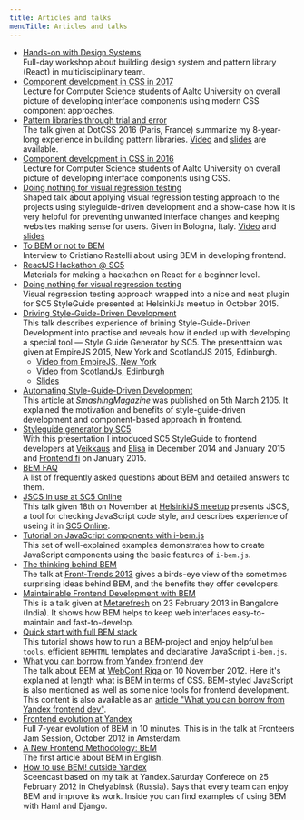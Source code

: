 ```yaml
---
title: Articles and talks
menuTitle: Articles and talks
---
```


* [Hands-on with Design Systems](https://dsconference.com/ws-intergalactico/)<br/>
  Full-day workshop about building design system and pattern library (React) in multidisciplinary team.
* [Component development in CSS in 2017](http://varya.me/component-development-css-2017/)<br/>
  Lecture for Computer Science students of Aalto University on overall picture of developing interface
  components using modern CSS component approaches.
* [Pattern libraries through trial and
  error](https://www.dotconferences.com/2016/12/varya-stepanova-pattern-libraries-through-trial-and-error)<br/>
  The talk given at DotCSS 2016 (Paris, France) summarize my 8-year-long experience in building pattern libraries.
  [Video](https://www.dotconferences.com/2016/12/varya-stepanova-pattern-libraries-through-trial-and-error) and
  [slides](http://varya.me/dotcss-2016/) are available.
* [Component development in CSS in 2016](http://varya.me/component-development-css-2016/)<br/>
  Lecture for Computer Science students of Aalto University on overall picture of developing interface
  components using CSS.
* [Doing nothing for visual regression testing](https://youtu.be/UPciXG1MoYw)<br/>
  Shaped talk about applying visual regression testing approach to the projects using
  styleguide-driven development and a show-case how it is very helpful for preventing unwanted interface changes and
  keeping websites making sense for users. Given in Bologna, Italy. [Video](https://youtu.be/UPciXG1MoYw) and
  [slides](http://varya.me/fromthefront-2016/)
* [To BEM or not to BEM](http://www.didoo.net/to-bem-or-not-to-bem/05__interview-with--varya__stepanova.html)<br/>
  Interview to Cristiano Rastelli about using BEM in developing frontend.
* [ReactJS Hackathon @ SC5](http://varya.me/reactjs-hackathon/)<br/>
  Materials for making a hackathon on React for a beginner level.
* [Doing nothing for visual regression testing](http://varya.me/doing-nothing-for-visual-regression-2015/)<br/>
  Visual regression testing approach wrapped into a nice and neat plugin for SC5 StyleGuide presented at HelsinkiJs
  meetup in October 2015.
* [Driving Style-Guide-Driven Development](https://youtu.be/bKI0amimw-k)<br/>
  This talk describes experience of brining Style-Guide-Driven Development into practise and reveals how it
  ended up with developing a special tool — Style Guide Generator by SC5. The presenttaion was given at EmpireJS 2015,
  New York and ScotlandJS 2015, Edinburgh.
  * [Video from EmpireJS, New York](https://youtu.be/bKI0amimw-k)
  * [Video from ScotlandJs, Edinburgh](https://youtu.be/gWzYMJjtx-Y)
  * [Slides](http://varya.me/empirejs-2015/)
* [Automating Style-Guide-Driven
  Development](http://www.smashingmagazine.com/2015/03/05/automating-style-guide-driven-development/)<br/>
  This article at *SmashingMagazine* was published on 5th March 2105. It explained the motivation and benefits
  of style-guide-driven development and component-based approach in frontend.
* [Styleguide generator by SC5](http://www.slideshare.net/VarvaraStepanova/sc5-style-guide-generator)<br/>
With this presentation I introduced SC5 StyleGuide to frontend developers at [Veikkaus](https://www.veikkaus.fi/)
and [Elisa](http://elisa.fi/) in December 2014 and January 2015 and [Frontend.fi](http://frontend.fi/) on January 2015.
* [BEM FAQ](http://getbem.com/faq/)<br/>
A list of frequently asked questions about BEM and detailed answers to them.
* [JSCS in use at SC5 Online](http://varya.me/jscs-talk/)<br/>
This talk given 18th on November at [HelsinkiJS
meetup](http://www.eventbrite.com/e/helsinkijs-november-2014-tickets-14262484475?utm_campaign=event_reminder&utm_medium=email&ref=eemaileventremind&utm_source=eb_email&utm_term=eventname)
presents JSCS, a tool for checking JavaScript code style, and describes experience of useing it
in [SC5 Online](http://sc5.io/).
* [Tutorial on JavaScript components with
i-bem.js](http://bem.info/tutorials/bem-js-tutorial/)<br/>
This set of well-explained examples demonstrates how to create JavaScript
components using the basic features of `i-bem.js`.
* [The thinking behind BEM](https://vimeo.com/66474705)<br/>
The talk at [Front-Trends 2013](http://2013.front-trends.com/)  gives a birds-eye
view of the sometimes surprising ideas behind BEM, and the benefits they offer
developers.
* [Maintainable Frontend Development with
BEM](http://hasgeek.tv/metarefresh/2013/496-maintainable-frontend-development-with-bem)<br/>
This is a talk given at [Metarefresh](http://metarefresh.in/2013/) on 23
February 2013 in
Bangalore (India). It shows how BEM helps to keep web interfaces
easy-to-maintain and fast-to-develop.
* [Quick start with full BEM
stack](http://bem.info/articles/start-with-project-stub/)<br/>
This tutorial shows how to run a BEM-project and enjoy helpful `bem tools`,
efficient `BEMHTML` templates and declarative JavaScript `i-bem.js`.
* [What you can borrow from Yandex frontend
dev](https://vimeo.com/53219242)<br/>
The talk about BEM at [WebConf Riga](http://webconf.lv/) on 10 November 2012.
Here it's explained at length what is BEM in terms of CSS. BEM-styled JavaScript
is also mentioned as well as some nice tools for frontend development.<br/>
This content is also available as an [article "What you can borrow from Yandex frontend
dev"](http://bem.info/articles/yandex-frontend-dev/).
* [Frontend evolution at Yandex](https://vimeo.com/51897014)<br/>
Full 7-year evolution of BEM in 10 minutes. This is in the talk at Fronteers Jam
Session, October 2012 in Amsterdam.
* [A New Frontend Methodology:
BEM](http://coding.smashingmagazine.com/2012/04/16/a-new-front-end-methodology-bem/)<br/>
The first article about BEM in English.
* [How to use BEM! outside Yandex](https://vimeo.com/38346573)<br/>
Sceencast based on my talk at Yandex.Saturday Conferece on 25 February 2012 in
Chelyabinsk (Russia). Says that every team can enjoy BEM and improve its work.
Inside you can find examples of using BEM with Haml and Django.
